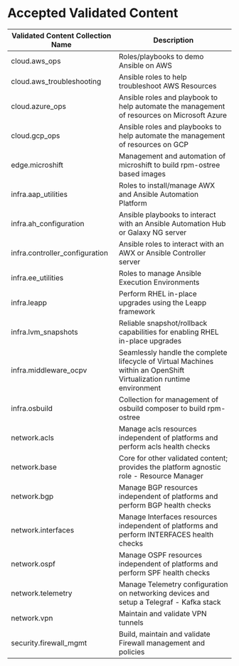 # Accepted Validated Content

| Validated Content Collection Name  | Description |
| ------------- | ------------- |
| cloud.aws_ops | Roles/playbooks to demo Ansible on AWS  |
| cloud.aws_troubleshooting  | Ansible roles to help troubleshoot AWS Resources  |
| cloud.azure_ops | Ansible roles and playbook to help automate the management of resources on Microsoft Azure |
| cloud.gcp_ops | Ansible roles and playbooks to help automate the management of resources on GCP |
| edge.microshift | Management and automation of microshift to build rpm-ostree based images |
| infra.aap_utilities | Roles to install/manage AWX and Ansible Automation Platform  |
| infra.ah_configuration | Ansible playbooks to interact with an Ansible Automation Hub or Galaxy NG server  |
| infra.controller_configuration | Ansible roles to interact with an AWX or Ansible Controller server  |
| infra.ee_utilities | Roles to manage Ansible Execution Environments  |
| infra.leapp | Perform RHEL in-place upgrades using the Leapp framework  |
| infra.lvm_snapshots | Reliable snapshot/rollback capabilities for enabling RHEL in-place upgrades  |
| infra.middleware_ocpv | Seamlessly handle the complete lifecycle of Virtual Machines within an OpenShift Virtualization runtime environment  |
| infra.osbuild | Collection for management of osbuild composer to build rpm-ostree  |
| network.acls | Manage acls resources independent of platforms and perform acls health checks |
| network.base | Core for other validated content; provides the platform agnostic role - Resource Manager  |
| network.bgp | Manage BGP resources independent of platforms and perform BGP health checks  |
| network.interfaces | Manage Interfaces resources independent of platforms and perform INTERFACES health checks  |
| network.ospf | Manage OSPF resources independent of platforms and perform SPF health checks  |
| network.telemetry | Manage Telemetry configuration on networking devices and setup a Telegraf - Kafka stack  |
| network.vpn | Maintain and validate VPN tunnels  |
| security.firewall_mgmt | Build, maintain and validate Firewall management and policies  |
